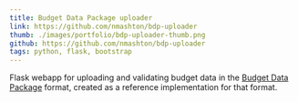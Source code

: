 ```yaml
---
title: Budget Data Package uploader
link: https://github.com/nmashton/bdp-uploader
thumb: ./images/portfolio/bdp-uploader-thumb.png
github: https://github.com/nmashton/bdp-uploader
tags: python, flask, bootstrap
---
```


Flask webapp for uploading and validating budget data in the [Budget Data Package](https://github.com/openspending/budget-data-package) format, created as a reference implementation for that format.